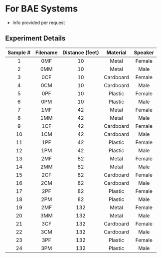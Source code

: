 # For BAE Systems
- Info provided per request

## Experiment Details

| Sample #  | Filename  | Distance (feet)   |  Material     | Speaker   |
|:--------: |:--------: |:---------------:  |:---------:    |:-------:  |
|     1     |    0MF    |        10         |   Metal       |  Female   |
|     2     |    0MM    |        10         |   Metal       |   Male    |
|     3     |    0CF    |        10         | Cardboard     |  Female   |
|     4     |    0CM    |        10         | Cardboard     |   Male    |
|     5     |    0PF    |        10         |  Plastic      |  Female   |
|     6     |    0PM    |        10         |  Plastic      |   Male    |
|     7     |    1MF    |        42         |   Metal       |  Female   |
|     8     |    1MM    |        42         |   Metal       |   Male    |
|     9     |    1CF    |        42         | Cardboard     |  Female   |
|    10     |    1CM    |        42         | Cardboard     |   Male    |
|    11     |    1PF    |        42         |  Plastic      |  Female   |
|    12     |    1PM    |        42         |  Plastic      |   Male    |
|    13     |    2MF    |        82         |   Metal       |  Female   |
|    14     |    2MM    |        82         |   Metal       |   Male    |
|    15     |    2CF    |        82         | Cardboard     |  Female   |
|    16     |    2CM    |        82         | Cardboard     |   Male    |
|    17     |    2PF    |        82         |  Plastic      |  Female   |
|    18     |    2PM    |        82         |  Plastic      |   Male    |
|    19     |    2MF    |       132         |   Metal       |  Female   |
|    20     |    3MM    |       132         |   Metal       |   Male    |
|    21     |    3CF    |       132         | Cardboard     |  Female   |
|    22     |    3CM    |       132         | Cardboard     |   Male    |
|    23     |    3PF    |       132         |  Plastic      |  Female   |
|    24     |    3PM    |       132         |  Plastic      |   Male    |


